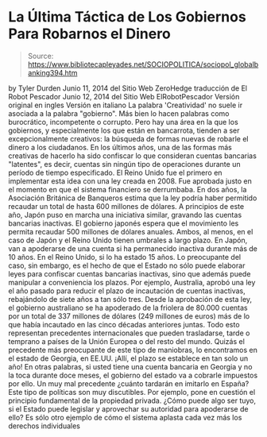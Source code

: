 # La Última Táctica de Los Gobiernos Para Robarnos el Dinero

> Source: https://www.bibliotecapleyades.net/SOCIOPOLITICA/sociopol_globalbanking394.htm

by Tyler Durden
Junio 11, 2014
del Sitio Web
ZeroHedge
traducción de El Robot Pescador
Junio 12, 2014
del Sitio Web
ElRobotPescador
Versión original en ingles
Versión en
italiano
La palabra 'Creatividad' no suele ir asociada a la palabra "gobierno". Más
bien lo hacen palabras como burocrático, incompetente o
corrupto.
Pero hay una área en la que los gobiernos, y especialmente los que están en
bancarrota, tienden a ser excepcionalmente creativos:
la búsqueda de formas nuevas de robarle el
dinero a los ciudadanos.
En los últimos años, una de las formas más
creativas de hacerlo ha sido confiscar lo que consideran cuentas bancarias
"latentes", es decir, cuentas sin ningún tipo de operaciones durante un
período de tiempo especificado.
El Reino Unido fue el primero en implementar esta idea con una ley creada en
2008.
Fue aprobada justo en el momento en que el
sistema financiero se derrumbaba. En dos años, la Asociación Británica de
Banqueros estima que la ley podría haber permitido recaudar un total de
hasta 600 millones de dólares.
A principios de este año, Japón puso en marcha una iniciativa similar,
gravando las cuentas bancarias inactivas. El gobierno japonés espera que el
movimiento les permita recaudar 500 millones de dólares anuales.
Ambos, al menos, en el caso de Japón y el Reino Unido tienen umbrales a
largo plazo.
En Japón, van a apoderarse de una cuenta si ha permanecido inactiva durante
más de 10 años. En el Reino Unido, si lo ha estado 15 años.
Lo preocupante del caso, sin embargo, es el hecho de que el Estado no sólo
puede elaborar leyes para confiscar cuentas bancarias inactivas, sino que
además puede manipular a conveniencia los plazos.
Por ejemplo, Australia, aprobó una ley el año pasado para reducir el plazo
de incautación de cuentas inactivas, rebajándolo de siete años a tan sólo
tres.
Desde la aprobación de esta ley, el gobierno
australiano se ha apoderado de la friolera de 80.000 cuentas por un total de
337 millones de dólares (249 millones de euros)
más de lo que había
incautado en las cinco décadas anteriores juntas.
Todo esto representan precedentes internacionales que pueden trasladarse,
tarde o temprano a países de la Unión Europea o del resto del mundo.
Quizás el precedente más preocupante de este tipo de maniobras, lo
encontramos en el estado de Georgia, en EE.UU. ¡Allí, el plazo se establece
en tan solo un año! En otras palabras, si usted tiene una cuenta bancaria en
Georgia y no la toca durante doce meses, el gobierno del estado va a
cobrarle impuestos por ello.
Un muy mal precedente
¿cuánto tardarán en imitarlo en España? Este tipo de
políticas son muy discutibles. Por ejemplo, pone en cuestión el principio
fundamental de la propiedad privada.
¿Cómo puede algo ser tuyo, si el Estado puede
legislar y aprovechar su autoridad para apoderarse de ello?
Es sólo otro ejemplo de cómo el sistema aplasta cada vez más los derechos
individuales
